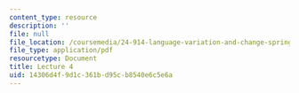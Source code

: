 ```yaml
---
content_type: resource
description: ''
file: null
file_location: /coursemedia/24-914-language-variation-and-change-spring-2019/14306d4f9d1c361bd95cb8540e6c5e6a_MIT24_914s19_lec4.pdf
file_type: application/pdf
resourcetype: Document
title: Lecture 4
uid: 14306d4f-9d1c-361b-d95c-b8540e6c5e6a
---
```

